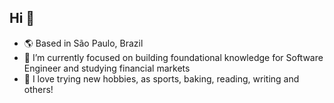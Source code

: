 ## Hi :blue_heart:

- 🌎 Based in São Paulo, Brazil
- :star2: I’m currently focused on building foundational knowledge for Software Engineer and studying financial markets
- :sparkling_heart: I love trying new hobbies, as sports, baking, reading, writing and others!
